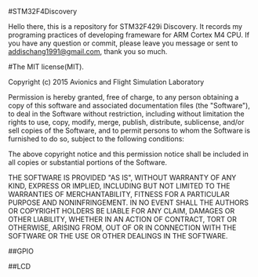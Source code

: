 #STM32F4Discovery

Hello there, this is a repository for STM32F429i Discovery. It records my programing practices of developing frameware for ARM Cortex M4 CPU. If you have any question or commit, please leave you message or sent to <addischang1991@gmail.com>, thank you so much.

#The MIT license(MIT).

Copyright (c) 2015 Avionics and Flight Simulation Laboratory

Permission is hereby granted, free of charge, to any person obtaining a copy of this software and associated documentation files (the "Software"), to deal in the Software without restriction, including without limitation the rights to use, copy, modify, merge, publish, distribute, sublicense, and/or sell copies of the Software, and to permit persons to whom the Software is furnished to do so, subject to the following conditions:

The above copyright notice and this permission notice shall be included in all copies or substantial portions of the Software.

THE SOFTWARE IS PROVIDED "AS IS", WITHOUT WARRANTY OF ANY KIND, EXPRESS OR IMPLIED, INCLUDING BUT NOT LIMITED TO THE WARRANTIES OF MERCHANTABILITY, FITNESS FOR A PARTICULAR PURPOSE AND NONINFRINGEMENT. IN NO EVENT SHALL THE AUTHORS OR COPYRIGHT HOLDERS BE LIABLE FOR ANY CLAIM, DAMAGES OR OTHER LIABILITY, WHETHER IN AN ACTION OF CONTRACT, TORT OR OTHERWISE, ARISING FROM, OUT OF OR IN CONNECTION WITH THE SOFTWARE OR THE USE OR OTHER DEALINGS IN THE SOFTWARE.

##GPIO

##LCD    

